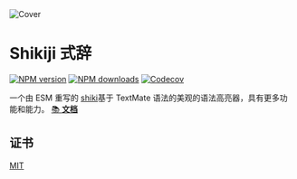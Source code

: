 <img src="./docs/public/og.png" alt="Cover" />
<br/>

# Shikiji 式辞

[![NPM version](https://img.shields.io/npm/v/shikiji?color=32A9C3&labelColor=1B3C4A&label=npm)](https://www.npmjs.com/package/shikiji)
[![NPM downloads](https://img.shields.io/npm/dm/shikiji?color=32A9C3&labelColor=1B3C4A&label=downloads)](https://www.npmjs.com/package/shikiji)
[![Codecov](https://img.shields.io/codecov/c/github/antfu/shikiji?token=B85J0E2I7I&style=flat&labelColor=1B3C4A&color=32A9C3&precision=1)](https://app.codecov.io/gh/antfu/shikiji)

一个由 ESM 重写的 [shiki](https://github.com/shikijs/shiki)基于 TextMate 语法的美观的语法高亮器，具有更多功能和能力。
[📚 **文档**](https://shikiji.netlify.app)

## 证书

[MIT](./LICENSE)
